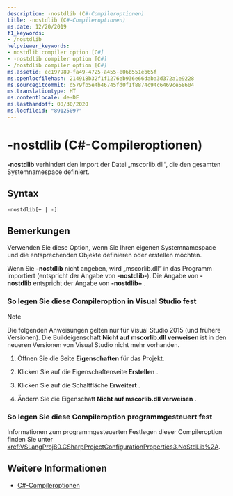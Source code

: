 ```yaml
---
description: -nostdlib (C#-Compileroptionen)
title: -nostdlib (C#-Compileroptionen)
ms.date: 12/20/2019
f1_keywords:
- /nostdlib
helpviewer_keywords:
- nostdlib compiler option [C#]
- -nostdlib compiler option [C#]
- /nostdlib compiler option [C#]
ms.assetid: ec197989-fa49-4725-a455-e06b551eb65f
ms.openlocfilehash: 214918b32f1f1276eb936e66daba3d372a1e9228
ms.sourcegitcommit: d579fb5e4b46745fd0f1f8874c94c6469ce58604
ms.translationtype: HT
ms.contentlocale: de-DE
ms.lasthandoff: 08/30/2020
ms.locfileid: "89125097"
---
```

# <a name="-nostdlib-c-compiler-options"></a>-nostdlib (C#-Compileroptionen)

**-nostdlib** verhindert den Import der Datei „mscorlib.dll“, die den gesamten Systemnamespace definiert.

## <a name="syntax"></a>Syntax

```console
-nostdlib[+ | -]
```

## <a name="remarks"></a>Bemerkungen

Verwenden Sie diese Option, wenn Sie Ihren eigenen Systemnamespace und die entsprechenden Objekte definieren oder erstellen möchten.

Wenn Sie **-nostdlib** nicht angeben, wird „mscorlib.dll“ in das Programm importiert (entspricht der Angabe von **-nostdlib-**). Die Angabe von **-nostdlib** entspricht der Angabe von **-nostdlib+** .

### <a name="to-set-this-compiler-option-in-visual-studio"></a>So legen Sie diese Compileroption in Visual Studio fest

> [!NOTE]
> Die folgenden Anweisungen gelten nur für Visual Studio 2015 (und frühere Versionen). Die Buildeigenschaft **Nicht auf mscorlib.dll verweisen** ist in den neueren Versionen von Visual Studio nicht mehr vorhanden.

1. Öffnen Sie die Seite **Eigenschaften** für das Projekt.

2. Klicken Sie auf die Eigenschaftenseite **Erstellen** .

3. Klicken Sie auf die Schaltfläche **Erweitert** .

4. Ändern Sie die Eigenschaft **Nicht auf mscorlib.dll verweisen** .

### <a name="to-set-this-compiler-option-programmatically"></a>So legen Sie diese Compileroption programmgesteuert fest

Informationen zum programmgesteuerten Festlegen dieser Compileroption finden Sie unter <xref:VSLangProj80.CSharpProjectConfigurationProperties3.NoStdLib%2A>.

## <a name="see-also"></a>Weitere Informationen

- [C#-Compileroptionen](./index.md)
